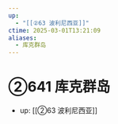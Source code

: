```yaml
---
up:
  - "[[②63 波利尼西亚]]"
ctime: 2025-03-01T13:21:09
aliases:
  - 库克群岛
---
```


# ②641 库克群岛

- up: [[②63 波利尼西亚]]
